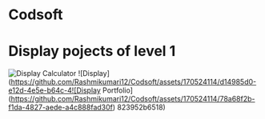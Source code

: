 # Codsoft
# Display pojects of level 1
![Display Calculator](https://github.com/Rashmikumari12/Codsoft/assets/170524114/b02090df-8bdf-4999-a521-b1f4c5c86820)
![Display](https://github.com/Rashmikumari12/Codsoft/assets/170524114/d14985d0-e12d-4e5e-b64c-4![Display Portfolio](https://github.com/Rashmikumari12/Codsoft/assets/170524114/78a68f2b-f1da-4827-aede-a4c888fad30f)
823952b6518)

